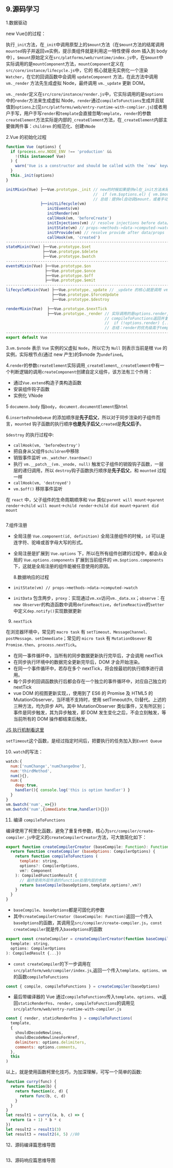 ## 9.源码学习

1.数据驱动

new Vue()的过程：

执行`_init`方法，在`_init`中调用原型上的`$mount`方法（在`$mount`方法的结尾调用`mounted`钩子并返回`vm`实例，提示类组件就是利用这一特性使得 dom 插入到 body 中），`$mount`原始定义在`src/platforms/web/runtime/index.js`中，在`$mount`中实际调用的是`mountComponent`方法，`mountComponent`定义在 `src/core/instance/lifecycle.js`中，它的 核心就是先实例化一个渲染`Watcher`，在它的回调函数中会调用 `updateComponent` 方法，在此方法中调用`vm._render` 方法先生成虚拟 Node，最终调用 `vm._update` 更新 DOM。

`vm._render`定义在`src/core/instance/render.js`中，它实际调用的是`$options`中的`render`方法来生成虚拟 Node，`render`通过`compileToFunctions`生成并且赋值到`options`上(见`src/platforms/web/entry-runtime-with-complier.js`)或者用户手写，用户手写`render`和`template`会直接忽略`template`，`render`的参数`createElement`方法实际是内部的`_createElement`方法，在`_createElement`内部主要做两件事：`children` 的规范化、创建`VNode`

2.Vue 的初始化过程

```js
function Vue (options) {
  if (process.env.NODE_ENV !== 'production' &&
    !(this instanceof Vue)
  ) {
    warn('Vue is a constructor and should be called with the `new` keyword')
  }
  this._init(options)
}

initMixin(Vue) ├──Vue.prototype._init // new的时候如果提供el在_init方法末尾自动调用$mount方法，然后会走mounted钩子
                                      //  if (vm.$options.el) { vm.$mount(vm.$options.el) }
                                      // 总结：提供el自动调$mount，或者手动$mount都在mountComponent末尾调mounted钩子
               ├──initLifecycle(vm)
                  initEvents(vm)
                  initRender(vm)
                  callHook(vm, 'beforeCreate')
                  initInjections(vm) // resolve injections before data/props
                  initState(vm) // props->methods->data->computed->watch
                  initProvide(vm) // resolve provide after data/props
                  callHook(vm, 'created')
--------------------------------------------------------------------------------------------------
stateMixin(Vue) ├──Vue.prototype.$set
                ├──Vue.prototype.$delete
                ├──Vue.prototype.$watch
--------------------------------------------------------------------------------------------------
eventsMixin(Vue) ├──Vue.prototype.$on
                 ├──Vue.prototype.$once
                 ├──Vue.prototype.$off
                 ├──Vue.prototype.$emit
--------------------------------------------------------------------------------------------------
lifecycleMixin(Vue) ├──Vue.prototype._update // _update 的核心就是调用 vm.__patch__ 方法,把 VNode 转换成真正的 DOM 节点
                    ├──Vue.prototype.$forceUpdate
                    ├──Vue.prototype.$destroy

renderMixin(Vue)  ├──Vue.prototype.$nextTick
                  ├──Vue.prototype._render // 实际调用的是options.render,为用户手写render或者仅提供template时通过
                                           // compileToFunctions返回并复制到options上，见entry-runtime-with-complier.js
                                           //  if (!options.render) {...}
                                           // 总结：render的优先级高于template
--------------------------------------------------------------------------------------------------
export default Vue
```

3.`vm.$vnode` 表示 `Vue` 实例的父虚拟 `Node`，所以它为 `Null` 则表示当前是根 `Vue` 的实例，实际根节点(通过 new 产生)的\$vnode 为`undefined`。

4.`render`的参数`createElement`实际调用`_createElement`,`_createElement`中有一个判断逻辑的调用`createComponent`创建自定义组件，该方法有三个作用：

- 通过`Vue.extend`构造子类构造函数
- 安装组件钩子函数
- 实例化 VNode

5 `documenn.body` 指`body`，`document.documentElement`指`html`

6.`insertedVnodeQueue` 的添加顺序是**先子后父**，所以对于同步渲染的子组件而言，`mounted`
钩子函数的执行顺序**也是先子后父**,`created`是**先父后子**。

`$destroy` 的执行过程中:

- `callHook(vm, 'beforeDestroy')`
- 把自身从父组件`$children`中移除
- 销毁事件监听 `vm._watcher.teardown()`
- 执行 `vm.__patch__(vm._vnode, null)` 触发它子组件的销毁钩子函数，一层层的递归调用，所以 `destroy`钩子函数执行顺序是**先子后父**，和 `mounted` 过程一样
- `callHook(vm, 'destroyed')`
- `vm.$off()` 移除事件监听

在 `react` 中，父子组件的生命周期顺序和 `Vue` 类似:`parent will mount`->`parent render`->`child will mount`->`child render`->`child did mount`->`parent did mount`

<img :src="$withBase('/assets/vue-lifecycle.png')">

7.组件注册

- 全局注册 `Vue.component(id, definition)` 全局注册组件的时候，`id` 可以是连字符、驼峰或首字母大写的形式。

- 全局注册是扩展到 `Vue.options` 下，所以在所有组件创建的过程中，都会从全局的 `Vue.options.components` 扩展到当前组件的 `vm.$options.components` 下，这就是全局注册的组件能被任意使用的原因。

  8.数据响应的过程

- `initState(vm) // props->methods->data->computed->watch`
- `initData` 包含两步，`proxy`：实现通过`vm.xx`访问`vm._data.xx`；`observe`：在`new Observer`的构造函数中调用`defineReactive`，`defineReactive`的`setter`中定义`dep.notify()`实现数据更新

9.  `nextTick`

在浏览器环境中，常见的 `macro task` 有 `setTimeout、MessageChannel、postMessage、setImmediate`；常见的 `micro task` 有 `MutationObsever` 和 `Promise.then`、`process.nextTick`。

- 在同一事件循环中，当所有的同步数据更新执行完毕后，才会调用 nextTick
- 在同步执行环境中的数据完全更新完毕后，DOM 才会开始渲染。
- 在同一个事件循环中，若存在多个 nextTick，将会按最初的执行顺序进行调用。
- 每个异步的回调函数执行后都会存在一个独立的事件循环中，对应自己独立的 nextTick
- vue DOM 的视图更新实现，，使用到了 ES6 的 Promise 及 HTML5 的 MutationObserver，当环境不支持时，使用 setTimeout(fn, 0)替代。上述的三种方法，均为异步 API。其中 MutationObserver 类似事件，又有所区别；事件是同步触发，其为异步触发，即 DOM 发生变化之后，不会立刻触发，等当前所有的 DOM 操作都结束后触发。

[JS 执行机制看这里](https://juejin.im/post/59e85eebf265da430d571f89)

`setTimeout`这个函数，是经过指定时间后，把要执行的任务加入到`Event Queue`

10. `watch`的写法：

```js
watch:{
  num:['numChange','numChangeOne'],
  num:'thirdMethod',
  num(){},
  num:{
    deep:true,
    handler(){ console.log('this is option handler') }
  }
}
vm.$watch('num',_=>{})
vm.$watch('num',{immediate:true,handler(){}})
```

11. 编译 `compileToFunctions`

编译使用了柯里化函数，避免了重复传参数，核心为`src/compiler/create-compiler.js`中定义的`createCompilerCreator`方法，可大致简化如下：

```js
export function createCompilerCreator (baseCompile: Function): Function {
  return function createCompiler (baseOptions: CompilerOptions) {
    return function compileToFunctions (
      template: string,
      options?: CompilerOptions,
      vm?: Component
    ): CompiledFunctionResult {
      // 最终使用外层传递的function处理内层的参数
      return baseCompile(baseOptions,template,options?,vm?)
    }
  }
}
```

- `baseCompile`、`baseOptions`都是可固化的参数
- 其中`createCompilerCreator (baseCompile: Function)`返回一个传入`baseOptions`的函数，其调用见`src/compiler/create-compiler.js`，`const createCompiler`就是传入`baseOptions`的函数

```js
export const createCompiler = createCompilerCreator(function baseCompile (
  template: string,
  options: CompilerOptions
): CompiledResult {...})
```

- `const createCompiler`的下一步调用在`src/platform/web/compiler/index.js`,返回一个传入`template、options、vm`的函数`compileToFunctions`

```js
const { compile, compileToFunctions } = createCompiler(baseOptions)
```

- 最后带编译器的 Vue 通过`compileToFunctions`传入`template、options、vm`返回`staticRenderFns`、`render`，`compileToFunctions`的调用见
  `src/platform/web/entry-runtime-with-compiler.js`

```js
const { render, staticRenderFns } = compileToFunctions(
  template,
  {
    shouldDecodeNewlines,
    shouldDecodeNewlinesForHref,
    delimiters: options.delimiters,
    comments: options.comments,
  },
  this
)
```

以上，就是使用函数柯里化技巧，为加深理解，可写一个简单的函数:

```js
function curry(func) {
  return function(b) {
    return function(c, d) {
      return func(b, c, d)
    }
  }
}
let result1 = curry((a, b, c) => {
  return (a + 1) * b * c
})
let result2 = result1(3)
let result3 = result2(4, 5) //80
```

12、源码编译篇思维导图

<img :src="$withBase('/assets/vue-source-code1.jpg')">

13、源码响应篇思维导图

<img :src="$withBase('/assets/vue-source-code2.png')">
